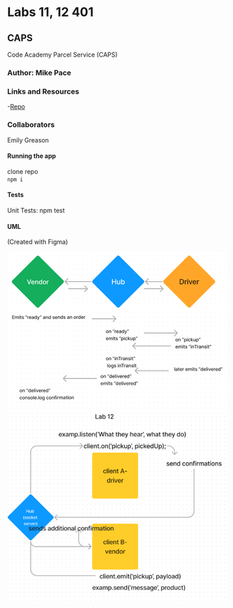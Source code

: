# Labs 11, 12 401

## CAPS

Code Academy Parcel Service (CAPS)

### Author: Mike Pace

### Links and Resources

-[Repo](https://github.com/catdude2000/caps)  

### Collaborators  

Emily Greason

#### Running the app

clone repo  
`npm i`  

#### Tests

Unit Tests: npm test

#### UML

(Created with Figma)

![UML](assets/lab11uml.png)
![UML](assets/lab12uml.png)
